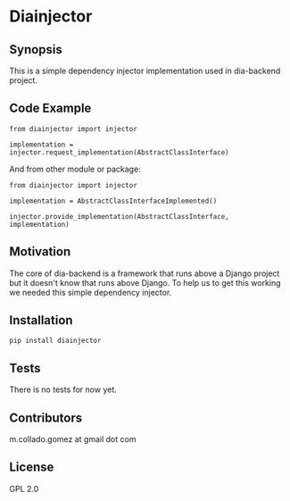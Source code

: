 # Diainjector

## Synopsis

This is a simple dependency injector implementation used in dia-backend project.

## Code Example

`from diainjector import injector`

`implementation = injector.request_implementation(AbstractClassInterface)`

And from other module or package:

`from diainjector import injector`

`implementation = AbstractClassInterfaceImplemented()`

`injector.provide_implementation(AbstractClassInterface, implementation)`


## Motivation

The core of dia-backend is a framework that runs above a Django project but it doesn't know that runs above Django. To help us to get this working we needed this simple dependency injector.

## Installation

`pip install diainjector`

## Tests

There is no tests for now yet.

## Contributors

m.collado.gomez at gmail dot com

## License

GPL 2.0